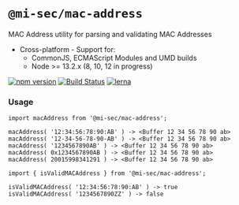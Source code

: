 # `@mi-sec/mac-address`

MAC Address utility for parsing and validating MAC Addresses

- Cross-platform - Support for:
    - CommonJS, ECMAScript Modules and UMD builds
    - Node >= 13.2.x (8, 10, 12 in progress)

[![npm version](https://img.shields.io/npm/v/@mi-sec/mac-address.svg)](https://www.npmjs.com/package/@mi-sec/mac-address)
[![Build Status](https://github.com/mi-sec/netx/workflows/CI/badge.svg)](https://github.com/mi-sec/netx/actions)
[![lerna](https://img.shields.io/badge/maintained%20with-lerna-cc00ff.svg)](https://lerna.js.org/)

### Usage

```
import macAddress from '@mi-sec/mac-address';

macAddress( '12:34:56:78:90:AB' ) -> <Buffer 12 34 56 78 90 ab>
macAddress( '12-34-56-78-90-AB' ) -> <Buffer 12 34 56 78 90 ab>
macAddress( '1234567890AB' ) -> <Buffer 12 34 56 78 90 ab>
macAddress( 0x1234567890AB ) -> <Buffer 12 34 56 78 90 ab>
macAddress( 20015998341291 ) -> <Buffer 12 34 56 78 90 ab>

import { isValidMACAddress } from '@mi-sec/mac-address';

isValidMACAddress( '12:34:56:78:90:AB' ) -> true
isValidMACAddress( '1234567890ZZ' ) -> false
```
